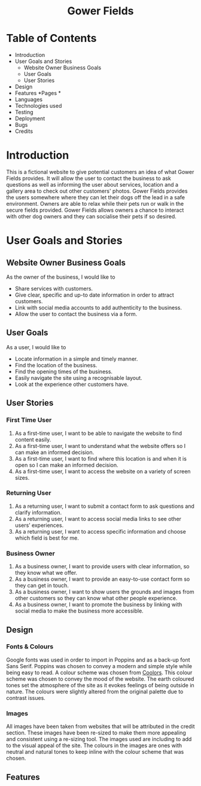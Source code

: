 <h1 align="center"> Gower Fields </h1>

# Table of Contents

- Introduction
- User Goals and Stories
  * Website Owner Business Goals
  * User Goals
  * User Stories
- Design
- Features
  *Pages
  *
- Languages
- Technologies used
- Testing
- Deployment
- Bugs
- Credits


# Introduction

This is a fictional website to give potential customers an idea of what Gower Fields provides. It will allow the user to contact the business to ask questions as well as informing the user about services, location and a gallery area to check out other customers' photos. Gower Fields provides the users somewhere where they can let their dogs off the lead in a safe environment. Owners are able to relax while their pets run or walk in the secure fields provided. Gower Fields allows owners a chance to interact with other dog owners and they can socialise their pets if so desired.

# User Goals and Stories

## Website Owner Business Goals

As the owner of the business, I would like to

- Share services with customers.
- Give clear, specific and up-to date information in order to attract customers.
- Link with social media accounts to add authenticity to the business.
- Allow the user to contact the business via a form.


## User Goals

As a user, I would like to

- Locate information in a simple and timely manner.
- Find the location of the business.
- Find the opening times of the business.
- Easily navigate the site using a recognisable layout.
- Look at the experience other customers have.


## User Stories

### First Time User

1. As a first-time user, I want to be able to navigate the website to find content easily.
2. As a first-time user, I want to understand what the website offers so I can make an informed decision. 
3. As a first-time user, I want to find where this location is and when it is open so I can make an informed decision. 
4. As a first-time user, I want to access the website on a variety of screen sizes.

### Returning User

1. As a returning user, I want to submit a contact form to ask questions and clarify information.
2. As a returning user, I want to access social media links to see other users’ experiences.
3. As a returning user, I want to access specific information and choose which field is best for me.

### Business Owner

1. As a business owner, I want to provide users with clear information, so they know what we offer.
2. As a business owner, I want to provide an easy-to-use contact form so they can get in touch.
3. As a business owner, I want to show users the grounds and images from other customers so they can know what other people experience.
4. As a business owner, I want to promote the business by linking with social media to make the business more accessible.


## Design

### Fonts & Colours

Google fonts was used in order to import in Poppins and as a back-up font Sans Serif. Poppins was chosen to convey a modern and simple style while being easy to read. A colour scheme was chosen from [Coolors](https://coolors.co/). This colour scheme was chosen to convey the mood of the website. The earth coloured tones set the atmosphere of the site as it evokes feelings of being outside in nature. The colours were slightly altered from the original palette due to contrast issues.

### Images 

All images have been taken from websites that will be attributed in the credit section. These images have been re-sized to make them more appealing and consistent using a re-sizing tool. The images used are including to add to the visual appeal of the site. The colours in the images are ones with neutral and natural tones to keep inline with the colour scheme that was chosen.

## Features





